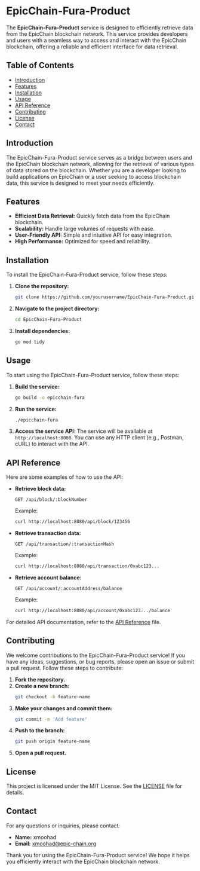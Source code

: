 # EpicChain-Fura-Product

The **EpicChain-Fura-Product** service is designed to efficiently retrieve data from the EpicChain blockchain network. This service provides developers and users with a seamless way to access and interact with the EpicChain blockchain, offering a reliable and efficient interface for data retrieval.

## Table of Contents

- [Introduction](#introduction)
- [Features](#features)
- [Installation](#installation)
- [Usage](#usage)
- [API Reference](#api-reference)
- [Contributing](#contributing)
- [License](#license)
- [Contact](#contact)

## Introduction

The EpicChain-Fura-Product service serves as a bridge between users and the EpicChain blockchain network, allowing for the retrieval of various types of data stored on the blockchain. Whether you are a developer looking to build applications on EpicChain or a user seeking to access blockchain data, this service is designed to meet your needs efficiently.

## Features

- **Efficient Data Retrieval:** Quickly fetch data from the EpicChain blockchain.
- **Scalability:** Handle large volumes of requests with ease.
- **User-Friendly API:** Simple and intuitive API for easy integration.
- **High Performance:** Optimized for speed and reliability.

## Installation

To install the EpicChain-Fura-Product service, follow these steps:

1. **Clone the repository:**
    ```sh
    git clone https://github.com/yourusername/EpicChain-Fura-Product.git
    ```

2. **Navigate to the project directory:**
    ```sh
    cd EpicChain-Fura-Product
    ```

3. **Install dependencies:**
    ```sh
    go mod tidy
    ```

## Usage

To start using the EpicChain-Fura-Product service, follow these steps:

1. **Build the service:**
    ```sh
    go build -o epicchain-fura
    ```

2. **Run the service:**
    ```sh
    ./epicchain-fura
    ```

3. **Access the service API:**
    The service will be available at `http://localhost:8080`. You can use any HTTP client (e.g., Postman, cURL) to interact with the API.

## API Reference

Here are some examples of how to use the API:

- **Retrieve block data:**
    ```http
    GET /api/block/:blockNumber
    ```

    Example:
    ```sh
    curl http://localhost:8080/api/block/123456
    ```

- **Retrieve transaction data:**
    ```http
    GET /api/transaction/:transactionHash
    ```

    Example:
    ```sh
    curl http://localhost:8080/api/transaction/0xabc123...
    ```

- **Retrieve account balance:**
    ```http
    GET /api/account/:accountAddress/balance
    ```

    Example:
    ```sh
    curl http://localhost:8080/api/account/0xabc123.../balance
    ```

For detailed API documentation, refer to the [API Reference](docs/API.md) file.

## Contributing

We welcome contributions to the EpicChain-Fura-Product service! If you have any ideas, suggestions, or bug reports, please open an issue or submit a pull request. Follow these steps to contribute:

1. **Fork the repository.**
2. **Create a new branch:**
    ```sh
    git checkout -b feature-name
    ```
3. **Make your changes and commit them:**
    ```sh
    git commit -m 'Add feature'
    ```
4. **Push to the branch:**
    ```sh
    git push origin feature-name
    ```
5. **Open a pull request.**

## License

This project is licensed under the MIT License. See the [LICENSE](LICENSE) file for details.

## Contact

For any questions or inquiries, please contact:

- **Name:** xmoohad
- **Email:** xmoohad@epic-chain.org

Thank you for using the EpicChain-Fura-Product service! We hope it helps you efficiently interact with the EpicChain blockchain network.